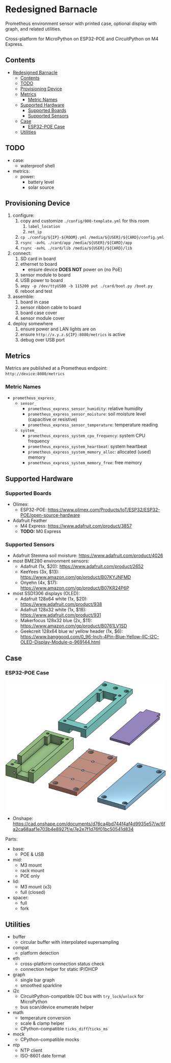# Redesigned Barnacle

Prometheus environment sensor with printed case, optional display
with graph, and related utilities.

Cross-platform for MicroPython on ESP32-POE and CircuitPython on M4
Express.

## Contents

- [Redesigned Barnacle](#redesigned-barnacle)
  - [Contents](#contents)
  - [TODO](#todo)
  - [Provisioning Device](#provisioning-device)
  - [Metrics](#metrics)
    - [Metric Names](#metric-names)
  - [Supported Hardware](#supported-hardware)
    - [Supported Boards](#supported-boards)
    - [Supported Sensors](#supported-sensors)
  - [Case](#case)
    - [ESP32-POE Case](#esp32-poe-case)
  - [Utilities](#utilities)

## TODO

- case:
  - waterproof shell
- metrics:
  - power:
    - battery level
    - solar source

## Provisioning Device

1. configure:
    1. copy and customize `./config/000-template.yml` for this room
       1. `label_location`
       2. `net_ip`
    2. `cp ./config/${IP}-${ROOM}.yml /media/${USER}/${CARD}/config.yml`
    3. `rsync -avhL ./card/app /media/${USER}/${CARD}/app`
    4. `rsync -avhL ./card/lib /media/${USER}/${CARD}/lib`
2. connect:
    1. SD card in board
    2. ethernet to board
        - ensure device **DOES NOT** power on (no PoE)
    3. sensor module to board
    4. USB power to board
    5. `ampy -p /dev/ttyUSB0 -b 115200 put ./card/boot.py /boot.py`
    6. reboot and test
3. assemble:
    1. board in case
    2. sensor ribbon cable to board
    3. board case cover
    4. sensor module cover
4. deploy somewhere
    1. ensure power and LAN lights are on
    1. ensure `http://x.y.z.${IP}:8080/metrics` is active
    1. debug over USB port

## Metrics

Metrics are published at a Prometheus endpoint: `http://device:8080/metrics`

### Metric Names

- `prometheus_express_`
  - `sensor_`
    - `prometheus_express_sensor_humidity`: relative humidity
    - `prometheus_express_sensor_moisture`: soil moisture level (capacitive or resistive)
    - `prometheus_express_sensor_temperature`: temperature reading
  - `system_`
    - `prometheus_express_system_cpu_frequency`: system CPU frequency
    - `prometheus_express_system_heartbeat`: system heartbeat
    - `prometheus_express_system_memory_alloc`: allocated (used) memory
    - `prometheus_express_system_memory_free`: free memory

## Supported Hardware

### Supported Boards

- Olimex:
  - ESP32-POE: https://www.olimex.com/Products/IoT/ESP32/ESP32-POE/open-source-hardware
- Adafruit Feather
  - M4 Express: https://www.adafruit.com/product/3857
  - **TODO:** M0 Express

### Supported Sensors

- Adafruit Stemma soil moisture: https://www.adafruit.com/product/4026
- most BME280 environment sensors:
  - Adafruit (1x, $20): https://www.adafruit.com/product/2652
  - KeeYees (3x, $13): https://www.amazon.com/gp/product/B07KYJNFMD
  - Onyehn (4x, $17): https://www.amazon.com/gp/product/B07KR24P6P
- most SSD1306 displays (OLED):
  - Adafruit 128x64 white (1x, $20): https://www.adafruit.com/product/938
  - Adafruit 128x32 white (1x, $18): https://www.adafruit.com/product/931
  - Makerfocus 128x32 blue (2x, $11): https://www.amazon.com/gp/product/B0761LV1SD
  - Geekcreit 128x64 blue w/ yellow header (1x, $6): https://www.banggood.com/0_96-Inch-4Pin-Blue-Yellow-IIC-I2C-OLED-Display-Module-p-969144.html

## Case

### ESP32-POE Case

![CAD render of ESP32 case components](./docs/case-render.png)

- Onshape: https://cad.onshape.com/documents/d76ca4bd744f4af4d9935e57/w/6fa2ca68aaf1e703b4e8927f/e/7e2e7f1d76f01bc50541d834

Parts:

- base:
  - POE & USB
- mid:
  - M3 mount
  - rack mount
  - POE only
- lid:
  - M3 mount (x3)
  - full (closed)
- spacer:
  - full
  - fork

## Utilities

- buffer
  - circular buffer with interpolated supersampling
- compat
  - platform detection
- eth
  - cross-platform connection status check
  - connection helper for static IP/DHCP
- graph
  - single bar graph
  - smoothed sparkline
- i2c
  - CircuitPython-compatible I2C bus with `try_lock`/`unlock` for MicroPython
  - bus scan/device enumerate helper
- math
  - temperature conversion
  - scale & clamp helper
  - CPython-compatible `ticks_diff`/`ticks_ms`
- mock
  - CPython-compatible mocks
- ntp
  - NTP client
  - ISO-8601 date format